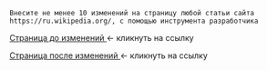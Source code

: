 ```
Внесите не менее 10 изменений на страницу любой статьи сайта https://ru.wikipedia.org/, с помощью инструмента разработчика
```

[<u> Страница до изменений </u>](3_before.jpg "Российский кинофестиваль") <- кликнуть на ссылку

[<u> Страница после изменений </u>](3_after.jpg "Российский кинофестиваль") <- кликнуть на ссылку
